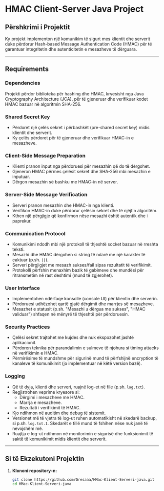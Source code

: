 # HMAC Client-Server Java Project

## Përshkrimi i Projektit
Ky projekt implementon një komunikim të sigurt mes klientit dhe serverit duke përdorur Hash-based Message Authentication Code (HMAC) për të garantuar integritetin dhe autenticitetin e mesazheve të dërguara.

---

## Requirements

### Dependencies

Projekti përdor biblioteka për hashing dhe HMAC, kryesisht nga Java Cryptography Architecture (JCA), për të gjeneruar dhe verifikuar kodet HMAC bazuar në algoritmin SHA-256.

### Shared Secret Key

- Përdoret një çelës sekret i përbashkët (pre-shared secret key) midis klientit dhe serverit.
- Ky çelës përdoret për të gjeneruar dhe verifikuar HMAC-in e mesazheve.

### Client-Side Message Preparation

- Klienti pranon input nga përdoruesi për mesazhin që do të dërgohet.
- Gjeneron HMAC përmes çelësit sekret dhe SHA-256 mbi mesazhin e inputuar.
- Dërgon mesazhin së bashku me HMAC-in në server.


### Server-Side Message Verification

- Serveri pranon mesazhin dhe HMAC-in nga klienti.
- Verifikon HMAC-in duke përdorur çelësin sekret dhe të njëjtin algoritëm.
- Kthen një përgjigje që konfirmon nëse mesazhi është autentik dhe i paprekur.

### Communication Protocol

- Komunikimi ndodh mbi një protokoll të thjeshtë socket bazuar në rreshta teksti.
- Mesazhi dhe HMAC dërgohen si string të ndarë me një karakter të caktuar (p.sh. `||`).
- Serveri përgjigjet me mesazh sukses/fail sipas rezultatit të verifikimit.
- Protokolli përfshin menaxhim bazik të gabimeve dhe mundësi për ritransmetim në rast deshtimi (mund të zgjerohet).


### User Interface

- Implementohen ndërfaqe konsolle (console UI) për klientin dhe serverin.
- Përdoruesi udhëzohet qartë gjatë dërgimit dhe marrjes së mesazheve.
- Mesazhet e statusit (p.sh. "Mesazhi u dërgua me sukses", "HMAC validuar") shfaqen në mënyrë të thjeshtë për përdoruesin.

### Security Practices

- Çelësi sekret trajtohet me kujdes dhe nuk ekspozohet jashtë aplikacionit.
- Përdoren teknika për parandalimin e sulmeve të njohura si timing attacks në verifikimin e HMAC.
- Përmirësime të mundshme për sigurinë mund të përfshijnë encryption të kanaleve të komunikimit (jo implementuar në këtë version bazë).

### Logging

- Që të dyja, klienti dhe serveri, ruajnë log-et në file (p.sh. `log.txt`).
- Regjistrohen veprime kryesore si:
    - Dërgimi i mesazheve me HMAC.
    - Marrja e mesazheve.
    - Rezultati i verifikimit të HMAC.
- Kjo ndihmon në auditim dhe debug të sistemit.
- Versionet më të vjetra të log-ut ruhen automatikisht në skedarë backup, si p.sh. `log.txt.1`. Skedarët e tillë mund të fshihen nëse nuk janë të nevojshëm më.
- Ruajtja e log-ut ndihmon në monitorimin e sigurisë dhe funksionimit të saktë të komunikimit midis klientit dhe serverit.
---

## Si të Ekzekutoni Projektin

1. **Klononi repository-n:**
   ```bash
   git clone https://github.com/Gresaaa/HMac-Klient-Serveri-java.git
   cd HMac-Klient-Serveri-java
   

